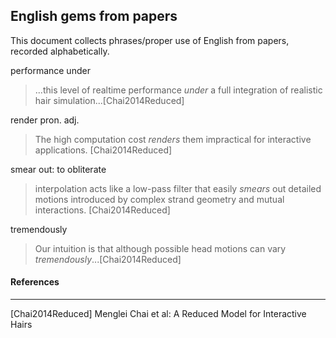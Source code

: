 ## English gems from papers

This document collects phrases/proper use of English from papers, recorded alphabetically.



performance under

> ...this level of realtime performance *under* a full integration of realistic hair simulation...[Chai2014Reduced]

render pron. adj.

>The high computation cost *renders* them impractical for interactive applications. [Chai2014Reduced]

smear out: to obliterate

> interpolation acts like a low-pass filter that easily *smears* out detailed motions introduced by complex strand geometry and mutual interactions. [Chai2014Reduced]

tremendously

> Our intuition is that although possible head motions can vary *tremendously*...[Chai2014Reduced]



#### References

---

[Chai2014Reduced]  Menglei Chai et al: A Reduced Model for Interactive Hairs

